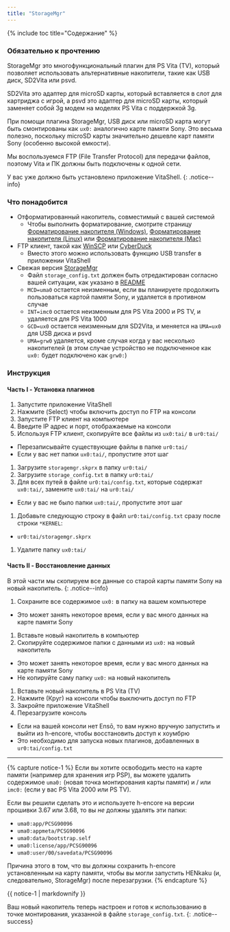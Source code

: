 ```yaml
---
title: "StorageMgr"
---
```


{% include toc title="Содержание" %}

### Обязательно к прочтению

StorageMgr это многофункциональный плагин для PS Vita (TV), который позволяет использовать альтернативные накопители, такие как USB диск, SD2Vita или psvd.

SD2Vita это адаптер для microSD карты, который вставляется в слот для картриджа с игрой, а psvd это адаптер для microSD карты, который заменяет собой 3g модем на моделях PS Vita с поддержкой 3g.

При помощи плагина StorageMgr, USB диск или microSD карта могут быть смонтированы как `ux0:` аналогично карте памяти Sony. Это весьма полезно, поскольку microSD карты значительно дешевле карт памяти Sony (особенно высокой емкости).

Мы воспользуемся FTP (File Transfer Protocol) для передачи файлов, поэтому Vita и ПК должны быть подключены к одной сети.

У вас уже должно быть установлено приложение VitaShell.
{: .notice--info}

### Что понадобится

* Отформатированный накопитель, совместимый с вашей системой
  + Чтобы выполнить форматирование, смотрите страницу [Форматирование накопителя (Windows)](storage-format-(windows)), [Форматирование накопителя (Linux)](storage-format-(linux)) или [Форматирование накопителя (Mac)](storage-format-(mac))
* FTP клиент, такой как [WinSCP](https://winscp.net/) или [CyberDuck](https://cyberduck.io/)
  + Вместо этого можно использовать функцию USB transfer в приложении VitaShell
* Свежая версия [StorageMgr](https://github.com/CelesteBlue-dev/PSVita-StorageMgr/releases)
  + Файл `storage_config.txt` должен быть отредактирован согласно вашей ситуации, как указано в [README](https://github.com/CelesteBlue-dev/PSVita-StorageMgr/blob/master/README.md#how-to-configure-storagemgr-)
  + `MCD=uma0` остается неизменным, если вы планируете продолжить пользоваться картой памяти Sony, и удаляется в противном случае
  + `INT=imc0` остается неизменным для PS Vita 2000 и PS TV, и удаляется для PS Vita 1000
  + `GCD=ux0` остается неизменным для SD2Vita, и меняется на `UMA=ux0` для USB диска и psvd
  + `UMA=grw0` удаляется, кроме случая когда у вас несколько накопителей (в этом случае устройство не подключенное как `ux0:` будет подключено как `grw0:`)

### Инструкция

#### Часть I - Установка плагинов

1. Запустите приложение VitaShell
1. Нажмите (Select) чтобы включить доступ по FTP на консоли
1. Запустите FTP клиент на компьютере
1. Введите IP адрес и порт, отображаемые на консоли
1. Используя FTP клиент, скопируйте все файлы из `ux0:tai/` в `ur0:tai/`
  + Перезаписывайте существующие файлы в папке `ur0:tai/`
  + Если у вас нет папки `ux0:tai/`, пропустите этот шаг
1. Загрузите `storagemgr.skprx` в папку `ur0:tai/`
1. Загрузите `storage_config.txt` в папку `ur0:tai/`
1. Для всех путей в файле `ur0:tai/config.txt`, которые содержат `ux0:tai/`, замените `ux0:tai/` на `ur0:tai/` 
  + Если у вас не было папки `ux0:tai/`, пропустите этот шаг
1. Добавьте следующую строку в файл `ur0:tai/config.txt` сразу после строки `*KERNEL`:
  + `ur0:tai/storagemgr.skprx`
1. Удалите папку `ux0:tai/`
  
#### Часть II - Восстановление данных

В этой части мы скопируем все данные со старой карты памяти Sony на новый накопитель.
{: .notice--info}

1. Сохраните все содержимое `ux0:` в папку на вашем компьютере
  + Это может занять некоторое время, если у вас много данных на карте памяти Sony
1. Вставьте новый накопитель в компьютер
1. Скопируйте содержимое папки с данными из `ux0:` на новый накопитель
  + Это может занять некоторое время, если у вас много данных на карте памяти Sony
  + Не копируйте саму папку `ux0:` на новый накопитель
1. Вставьте новый накопитель в PS Vita (TV)
1. Нажмите (Круг) на консоли чтобы выключить доступ по FTP
1. Закройте приложение VitaShell
1. Перезагрузите консоль
  + Если на вашей консоли нет Ensō, то вам нужно вручную запустить и выйти из h-encore, чтобы восстановить доступ к хоумбрю
  + Это необходимо для запуска новых плагинов, добавленных в `ur0:tai/config.txt`

___

{% capture notice-1 %}
Если вы хотите освободить место на карте памяти (например для хранения игр PSP), вы можете удалить содержимое `uma0:` (новая точка монтирования карты памяти) и / или `imc0:` (если у вас PS Vita 2000 или PS TV).

Если вы решили сделать это и используете h-encore на версии прошивки 3.67 или 3.68, то вы *не* должны удалять эти папки:

  + `uma0:app/PCSG90096`
  + `uma0:appmeta/PCSG90096`
  + `uma0:data/bootstrap.self`
  + `uma0:license/app/PCSG90096`
  + `uma0:user/00/savedata/PCSG90096`

Причина этого в том, что вы должны сохранить h-encore установленным на карту памяти, чтобы вы могли запустить HENkaku (и, следовательно, StorageMgr) после перезагрузки.
{% endcapture %}

<div class="notice--info">{{ notice-1 | markdownify }}</div>

Ваш новый накопитель теперь настроен и готов к использованию в точке монтирования, указанной в файле `storage_config.txt`.
{: .notice--success}
